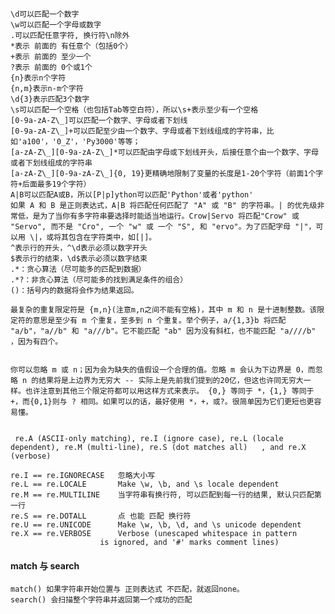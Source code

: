 	\d可以匹配一个数字
	\w可以匹配一个字母或数字
	.可以匹配任意字符, 换行符\n除外
	*表示 前面的 有任意个（包括0个）
	+表示 前面的 至少一个
	?表示 前面的 0个或1个
	{n}表示n个字符
	{n,m}表示n-m个字符
	\d{3}表示匹配3个数字
	\s可以匹配一个空格（也包括Tab等空白符），所以\s+表示至少有一个空格
	[0-9a-zA-Z\_]可以匹配一个数字、字母或者下划线
	[0-9a-zA-Z\_]+可以匹配至少由一个数字、字母或者下划线组成的字符串，比如'a100'，'0_Z'，'Py3000'等等；
	[a-zA-Z\_][0-9a-zA-Z\_]*可以匹配由字母或下划线开头，后接任意个由一个数字、字母或者下划线组成的字符串
	[a-zA-Z\_][0-9a-zA-Z\_]{0, 19}更精确地限制了变量的长度是1-20个字符（前面1个字符+后面最多19个字符）
	A|B可以匹配A或B，所以[P|p]ython可以匹配'Python'或者'python'
	如果 A 和 B 是正则表达式，A|B 将匹配任何匹配了 "A" 或 "B" 的字符串。| 的优先级非常低，是为了当你有多字符串要选择时能适当地运行。Crow|Servo 将匹配"Crow" 或 "Servo", 而不是 "Cro", 一个 "w" 或 一个 "S", 和 "ervo"。为了匹配字母 "|"，可以用 \|，或将其包含在字符类中，如[|]。
	^表示行的开头，^\d表示必须以数字开头
	$表示行的结束，\d$表示必须以数字结束
	.*：贪心算法（尽可能多的匹配到数据）
	.*?：非贪心算法（尽可能多的找到满足条件的组合）
	()：括号内的数据将会作为结果返回。

	最复杂的重复限定符是 {m,n}(注意m,n之间不能有空格)，其中 m 和 n 是十进制整数。该限定符的意思是至少有 m 个重复，至多到 n 个重复。举个例子，a/{1,3}b 将匹配 "a/b"，"a//b" 和 "a///b"。它不能匹配 "ab" 因为没有斜杠，也不能匹配 "a////b" ，因为有四个。


	你可以忽略 m 或 n；因为会为缺失的值假设一个合理的值。忽略 m 会认为下边界是 0，而忽略 n 的结果将是上边界为无穷大 -- 实际上是先前我们提到的20亿，但这也许同无穷大一样。也许注意到其他三个限定符都可以用这样方式来表示。 {0,} 等同于 *，{1,} 等同于 +，而{0,1}则与 ? 相同。如果可以的话，最好使用 *，+，或?。很简单因为它们更短也更容易懂。
	
	
	 re.A (ASCII-only matching), re.I (ignore case), re.L (locale dependent), re.M (multi-line), re.S (dot matches all)   , and re.X (verbose)
	 
	re.I == re.IGNORECASE   忽略大小写
	re.L == re.LOCALE       Make \w, \b, and \s locale dependent
	re.M == re.MULTILINE    当字符串有换行符, 可以匹配到每一行的结果, 默认只匹配第一行
	re.S == re.DOTALL       点 也能 匹配 换行符
	re.U == re.UNICODE      Make \w, \b, \d, and \s unicode dependent
	re.X == re.VERBOSE      Verbose (unescaped whitespace in pattern
                        is ignored, and '#' marks comment lines)
	 
	 
#### match 与 search

	match() 如果字符串开始位置与 正则表达式 不匹配，就返回none。
	search() 会扫描整个字符串并返回第一个成功的匹配	 
	 